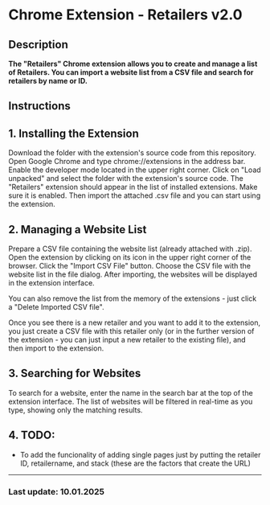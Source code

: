 # Chrome Extension - Retailers v2.0

## Description
**The "Retailers" Chrome extension allows you to create and manage a list of Retailers. You can import a website list from a CSV file and search for retailers by name or ID.**

## Instructions

## 1. Installing the Extension
Download the folder with the extension's source code from this repository.
Open Google Chrome and type chrome://extensions in the address bar.
Enable the developer mode located in the upper right corner.
Click on "Load unpacked" and select the folder with the extension's source code.
The "Retailers" extension should appear in the list of installed extensions. Make sure it is enabled.
Then import the attached .csv file and you can start using the extension.

## 2. Managing a Website List
Prepare a CSV file containing the website list (already attached with .zip).
Open the extension by clicking on its icon in the upper right corner of the browser.
Click the "Import CSV File" button.
Choose the CSV file with the website list in the file dialog.
After importing, the websites will be displayed in the extension interface.

You can also remove the list from the memory of the extensions - just click a "Delete Imported CSV file".

Once you see there is a new retailer and you want to add it to the extension, you just create a CSV file with this retailer only (or in the further version of the extension - you can just input a new retailer to the existing file), and then import to the extension.

## 3. Searching for Websites
To search for a website, enter the name in the search bar at the top of the extension interface.
The list of websites will be filtered in real-time as you type, showing only the matching results.

## 4. TODO:
- To add the funcionality of adding single pages just by putting the retailer ID, retailername, and stack (these are the factors that create the URL)

----------
### Last update: 10.01.2025
